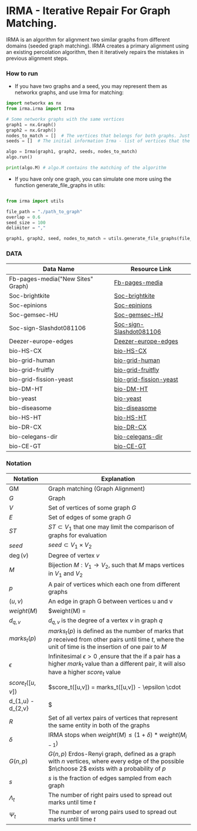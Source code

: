 # IRMA - Iterative Repair For Graph Matching.

IRMA is an algorithm for alignment two similar graphs from different domains (seeded graph matching).
IRMA creates a primary alignment using an existing percolation algorithm, then it iteratively repairs the mistakes in
previous alignment steps. 


### How to run
* If you have two graphs and a seed, you may represent them as networkx graphs, and use Irma for matching:

```python
import networkx as nx
from irma.irma import Irma

# Some networkx graphs with the same vertices
graph1 = nx.Graph() 
graph2 = nx.Graph()
nodes_to_match = []  # The vertices that belongs for both graphs. Just for statistics
seeds = []  # The initial information Irma - list of vertices that the algorithm will use as already aligned vertices. 

algo = Irma(graph1, graph2, seeds, nodes_to_match)
algo.run()

print(algo.M) # algo.M contains the matching of the algorithm
```

* If you have only one graph, you can simulate one more using the function generate_file_graphs in utils:

```python

from irma import utils

file_path = "./path_to_graph"
overlap = 0.6
seed_size = 100
delimiter = ","

graph1, graph2, seed, nodes_to_match = utils.generate_file_graphs(file_path, overlap, seed_size, delimiter=delimiter)
```
### DATA

| Data Name | Resource Link |
|-----------|---------------|
| Fb-pages-media("New Sites" Graph)    | [Fb-pages-media](https://snap.stanford.edu/data/gemsec-Facebook.html) |
| Soc-brightkite    | [Soc-brightkite](http://networkrepository.com/soc-brightkite.php) |
| Soc-epinions    | [Soc-epinions](http://networkrepository.com/soc-epinions.php) |
| Soc-gemsec-HU    | [Soc-gemsec-HU](http://networkrepository.com/soc-gemsec-HU.php) |
| Soc-sign-Slashdot081106    | [Soc-sign-Slashdot081106](http://networkrepository.com/soc-sign-Slashdot081106.php) |
| Deezer-europe-edges    | [Deezer-europe-edges](http://snap.stanford.edu/data/feather-deezer-social.html) |
| bio-HS-CX    | [bio-HS-CX](https://networkrepository.com/bio-HS-CX.php) |
| bio-grid-human    | [bio-grid-human](https://networkrepository.com/bio-grid-human.php) |
| bio-grid-fruitfly    | [bio-grid-fruitfly](https://networkrepository.com/bio-grid-fruitfly.php) |
| bio-grid-fission-yeast    | [bio-grid-fission-yeast](https://networkrepository.com/bio-grid-fission-yeast.php) |
| bio-DM-HT    | [bio-DM-HT](https://networkrepository.com/bio-DM-HT.php) |
| bio-yeast    | [bio-yeast](https://networkrepository.com/bio-yeast.php) |
| bio-diseasome    | [bio-diseasome](https://networkrepository.com/bio-diseasome.php) |
| bio-HS-HT    | [bio-HS-HT](https://networkrepository.com/bio-HS-HT.php) |
| bio-DR-CX    | [bio-DR-CX](https://networkrepository.com/bio-DR-CX.php) |
| bio-celegans-dir    | [bio-celegans-dir](https://networkrepository.com/bio-celegans-dir.php) |
| bio-CE-GT    | [bio-CE-GT](https://networkrepository.com/bio-CE-GT.php) |

### Notation

| Notation | Explanation |
|-----------|---------------|
| GM   | Graph matching (Graph Alignment) |
| $G$   | Graph |
| $V$   | Set of vertices of some graph $G$ |
| $E$   | Set of edges of some graph $G$ |
| $ST$   | $ST \subset V_1$ that one may limit the comparison of graphs for evaluation |
| $seed$   | $seed \subset V_1 \times V_2$ |
| $\deg(v)$   | Degree of vertex $v$ |
| $M$   | Bijection $M: V_1 \rightarrow V_2$, such that $M$ maps vertices in $V_1$ and $V_2$ |
| $p$   | A pair of vertices which each one from different graphs |
| $(u,v)$   | An edge in graph G between vertices u and v |
| $weight(M)$   | $weight(M) = |\{(u,v) | (u,v)\in E_1, (M(u),M(v)) \in E_2 \}|.$ |
| $d_{q,v}$   | $d_{q,v}$ is the degree of a vertex $v$ in graph $q$ |
| $marks_t(p)$   | $marks_t(p)$ is defined as the number of marks that $p$ received from other pairs until time $t$, where the unit of time is the insertion of one pair to $M$ |
| $\epsilon$   | Infinitesimal $\epsilon > 0$ ,ensure that the if a pair has a higher $mark_t$ value than a different pair, it will also have a higher $score_t$ value |
| $score_t([u,v])$   | $score_t([u,v]) = marks_t([u,v]) - \epsilon \cdot
|d_{1,u} - d_{2,v}|$ |
| $R$   | Set of all vertex pairs of vertices that represent the same entity in both of the graphs |
| $\delta$   | IRMA stops when $weight(M) \leq (1+ \delta)*weight(M_{i-1})$ |
| $G(n,p)$   | $G(n,p)$ Erdos-Renyi graph, defined as a graph with $n$ vertices, where every edge of the possible $n\choose 2$ exists with a probability of $p$ |
| $s$   | $s$ is the fraction of edges sampled from each graph |
| $\Lambda_t$   | The number of right pairs used to spread out marks until time $t$ |
| $\Psi_t$   | The number of wrong pairs used to spread out marks until time $t$ |

[//]: # (This project meant to enable restoring all experiments done in IRMA paper.)

[//]: # ()
[//]: # (The code makes use of several packages as:)

[//]: # (networkx, random, matplotlib, math, numpy, json, pprint, time, threading, functools.)

[//]: # (All can be installed using pip.)

[//]: # ()
[//]: # (1. myQueue.py is an implementation to priority-queue that used along the algorithm.)

[//]: # ()
[//]: # (2. utils.py implements some function, mostly to initilize data sets for the algorithm based on config.json)

[//]: # ()
[//]: # (3. data.7z need to be extracted such that 'data' directory is in the same directory as IRMA.py, and inside are 6 files.)

[//]: # ()
[//]: # (4. config.json control several parameters for the algorithm:)

[//]: # (   - nodes: determine the amount nodes in the source graph. used only when use_file_graph = False.)

[//]: # (   - avg_deg: determine the amount edges in the source graph. used only when use_file_graph = False.)

[//]: # (   - seed_size: determine the size of the seed to use.)

[//]: # (   - graphs-overlap: determine the S used to sample graphs from the source graph &#40;as explained in the paper&#41;)

[//]: # (   - smooth: used during research for pretty plots.)

[//]: # (   - parallel: determine if use the parallel version.)

[//]: # (   - threads: only relevant if parallel = True)

[//]: # (   - evaluate_prints: control prints along IRMA's run.)

[//]: # (   - use_file_graph: control if use one of the graphs in 'data' as a source or either use a fully simulated graphs.)

[//]: # (   - graph_number: a value in range 0-5 to choose which graph to use among those in 'file_graphs' field.)

[//]: # (   - file_graphs: DO NOT TOUCH. list of all graphs in 'data' director.)

[//]: # (   - graphs_directory: DO NOT TOUCH. path to the file graphs.)

[//]: # (   - file_graph_name: DO NOT TOUCH. used in the code to keep the file_graph's name.)

[//]: # (   - plot_dir: used during research for printing plots.)

[//]: # (   - draw_dir: the code enable to embed the graph and print it. currently the relevant code is in comment.)

[//]: # ()
[//]: # (5. shoval.7z: If wants to use the ability of draw_dir , this file need to be extracted such that 'shoval' directory is in thr same directory as IRMA.py.)

[//]: # (then remove the comment from the relevant import in utils.py and three lines in the 'run_IRMA' function.)

[//]: # ()
[//]: # (6. IRMA.py is the main logic of our algorithm.)

[//]: # (   It starts by generating the data graphs for the algorithm &#40;lines 455-468&#41;)

[//]: # (   and then initilizes IRMA object and perform run_IRMA&#40;&#41;. This function)

[//]: # (   control the pipline of running first EWS and latter the repairing-iterations.)

[//]: # (   notice that 'evaluate' function is called after each iteration &#40;including EWS&#41;)

[//]: # (   to print the status of our current map. )

[//]: # (   The code prints by itself all measures that have been used in the paper. )

[//]: # (   the implementation of 'repairing iteration' is a bit complicated but there is no reason to fully understand it in order to run IRMA. )
